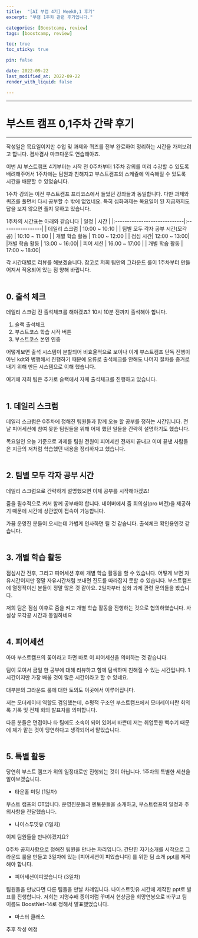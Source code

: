 ```yaml
---
title:  "[AI 부캠 4기] Week0,1 후기"
excerpt: "부캠 1주차 관련 후기입니다."

categories: [Boostcamp, review]
tags: [boostcamp, review]

toc: true
toc_sticky: true

pin: false

date: 2022-09-22
last_modified_at: 2022-09-22
render_with_liquid: false

---
```


---
# 부스트 캠프 0,1주차 간략 후기
---

작성일은 목요일이지만 수업 및 과제와 퀴즈를 전부 완료하여 정리하는 시간을 가져보려고 합니다. 겸사겸사 마크다운도 연습해야죠.

이번 AI 부스트캠프 4기부터는 시작 전 0주차부터 1주차 강의를 미리 수강할 수 있도록 배려해주어서 1주차에는 팀원과 친해지고 부스트캠프의 스케쥴에 익숙해질 수 있도록 시간을 배분할 수 있었습니다.

1주차 강의는 이전 부스트캠프 프리코스에서 들었던 강좌들과 동일합니다. 다만 과제와 퀴즈를 풀면서 다시 공부할 수 밖에 없었네요. 특히 심화과제는 목요일이 된 지금까지도 답을 보지 않으면 풀지 못하고 있습니다.

1주차의 시간표는 아래와 같습니다
| 일정                         | 시간              |
|:-----------------------------|:-----------------|
| 데일리 스크럼                  | 10:00 ~ 10:10    |
| 팀별 모두 각자 공부 시간(모각공) | 10:10 ~ 11:00    | 
| 개별 학습 활동                 | 11:00 ~ 12:00    |
| 점심 시간| 12:00 ~ 13:00|
|개별 학습 활동 | 13:00 ~ 16:00|
| 피어 세션 | 16:00 ~ 17:00 |
| 개별 학습 활동 | 17:00 ~ 18:00|

각 시간대별로 리뷰를 해보겠습니다. 참고로 저희 팀만의 그라운드 룰이 1주차부터 만들어져서 적용되어 있는 점 양해 바랍니다.
</br></br>

## 0. 출석 체크

데일리 스크럼 전 출석체크를 해야겠죠? 10시 10분 전까지 출석해야 합니다.

1. 슬랙 출석체크
2. 부스트코스 학습 시작 버튼
3. 부스트코스 본인 인증

어떻게보면 출석 시스템이 분할되어 비효율적으로 보이나 이게 부스트캠프 단독 진행이 아닌 kdt와 병행해서 진행하기 때문에 오류로 출석체크를 안해도 나머지 절차를 증거로 내기 위해 만든 시스템으로 이해 했습니다.

여기에 저희 팀은 추가로 슬랙에서 자체 출석체크를 진행하고 있습니다.
</br></br>

## 1. 데일리 스크럼

데일리 스크럼은 0주차에 정해진 팀원들과 함께 오늘 할 공부를 정하는 시간입니다. 전날 피어세션에 참여 못한 팀원들을 위해 어제 했던 일들을 간략히 설명하기도 했습니다. 

목요일인 오늘 기준으로 과제를 팀원 전원이 피어세션 전까지 끝내고 이미 끝낸 사람들은 지금의 저처럼 학습했던 내용을 정리하자고 했습니다.
</br></br>

## 2. 팀별 모두 각자 공부 시간

데일리 스크럼으로 간략하게 설명했으면 이제 공부를 시작해야겠죠!

줌을 필수적으로 켜서 함께 공부해야 합니다. 네이버에서 줌 회의실(pro 버전)을 제공하기 때문에 시간에 상관없이 접속이 가능합니다.

가끔 운영진 분들이 오시는데 가볍게 인사하면 될 것 같습니다. 출석체크 확인용인것 같습니다.
</br></br>

## 3. 개별 학습 활동

점심시간 전후, 그리고 피어세션 후에 개별 학습 활동을 할 수 있습니다. 어떻게 보면 자유시간이지만 정말 자유시간처럼 보내면 진도를 따라잡지 못할 수 있습니다. 부스트캠프에 열정적이신 분들이 정말 많은 것 같아요. 2일차부터 심화 과제 관련 문의들을 봤습니다.

저희 팀은 점심 이후로 줌을 켜고 개별 학습 활동을 진행하는 것으로 협의하였습니다. 사실상 모각공 시간과 동일하네요
</br></br>

## 4. 피어세션

아마 부스트캠프의 꽃이라고 하면 바로 이 피어세션을 의미하는 것 같습니다.

팀이 모여서 금일 한 공부에 대해 리뷰하고 함께 탐색하며 친해질 수 있는 시간입니다. 1시간이지만 가장 배울 것이 많은 시간이라고 할 수 있네요.

대부분의 그라운드 룰에 대한 토의도 이곳에서 이루어집니다. 

저는 모더레이터 역할도 겸임했는데, 수평적 구조인 부스트캠프에서 모더레이터란 회의록 기록 및 전체 회의 발표자를 의미합니다. 

다른 분들은 면접이나 타 팀에도 소속이 되어 있어서 바쁜데 저는 취업못한 백수기 때문에 제가 맡는 것이 당연하다고 생각되어서 맡았습니다.
</br></br>

## 5. 특별 활동

당연히 부스트 캠프가 위의 일정대로만 진행되는 것이 아닙니다. 1주차의 특별한 세션을 알아보겠습니다.

- 타운홀 미팅 (1일차)

부스트 캠프의 OT입니다. 운영진분들과 멘토분들을 소개하고, 부스트캠프의 일정과 주의사항을 전달했습니다.

- 나이스투밋유 (1일차)

이제 팀원들을 만나야겠지요?

0주차 공지사항으로 정해진 팀원을 만나는 자리입니다. 간단한 자기소개를 시작으로 그라운드 룰을 만들고 3일차에 있는 [피어세션이 피었습니다] 를 위한 팀 소개 ppt를 제작해야 합니다. 

- 피어세션이피었습니다 (3일차)

팀원들을 만났다면 다른 팀들을 만날 차례입니다. 나이스트밋유 시간에 제작한 ppt로 발표를 진행합니다. 저희는 지명수배 종이처럼 꾸며서 현상금을 희망연봉으로 바꾸고 팀 이름도 BoostNet-14로 정해서 발표했었습니다.

- 마스터 클래스

추후 작성 예정